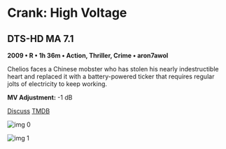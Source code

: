 # Crank: High Voltage

## DTS-HD MA 7.1

**2009 • R • 1h 36m • Action, Thriller, Crime • aron7awol**

Chelios faces a Chinese mobster who has stolen his nearly indestructible heart and replaced it with a battery-powered ticker that requires regular jolts of electricity to keep working.

**MV Adjustment:** -1 dB

[Discuss](https://www.avsforum.com/threads/bass-eq-for-filtered-movies.2995212/post-57968298)  [TMDB](15092)

![img 0](https://i.imgur.com/R6AkJHK.jpg)

![img 1](https://i.imgur.com/X3e6CSf.png)


